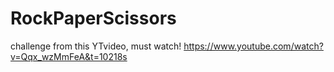# RockPaperScissors
challenge from this YTvideo, must watch! https://www.youtube.com/watch?v=Qqx_wzMmFeA&t=10218s
